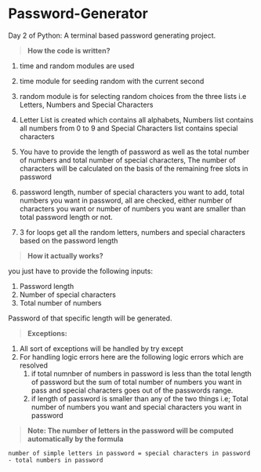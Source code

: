 # Password-Generator
Day 2 of Python: A terminal based password generating project.

> **How the code is written?**

1) time and random modules are used
2) time module for seeding random with the current second
3) random module is for selecting random choices from the three lists i.e Letters, Numbers and Special Characters
4) Letter List is created which contains all alphabets, Numbers list contains all numbers from 0 to 9 and Special
   Characters list contains special characters
5) You have to provide the length of password as well as the total number of numbers and total number of special
   characters, The number of characters will be calculated on the basis of the remaining free slots in password
   
7) password length, number of special characters you want to add, total numbers you want in password, all are
   checked, either number of characters you want or number of numbers you want are  smaller than total password length
   or not.
8) 3 for loops get all the random letters, numbers and special characters based on the password length

> **How it actually works?**

you just have to provide the following inputs:
1) Password length
2) Number of special characters
3) Total number of numbers

Password of that specific length will be generated.

> **Exceptions:**
1) All sort of exceptions will be handled by try except
2) For handling logic errors here are the following logic errors which are resolved
   1) if total numnber of numbers in password is less than the total length of password
       but the sum of total number of numbers you want in pass and special characters goes
       out of the passwords range.
   2) if length of password is smaller than any of the two things i.e;
          Total number of numbers you want and special characters you want in password

> **Note: The number of letters in the password will be computed automatically by the formula**

`number of simple letters in password = special characters in password - total numbers in password`
